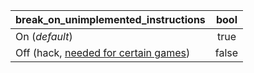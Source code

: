 <!--- This file is a snippet --->

|**break_on_unimplemented_instructions**|**bool**|
|:--------------------------------------|:------:|
| On (*default*)                        | true   |
| Off (hack, [needed for certain games](https://github.com/xenia-project/game-compatibility/issues?q=is%3Aopen+is%3Aissue+label%3Acpu-unimplemented-instruction))| false |

